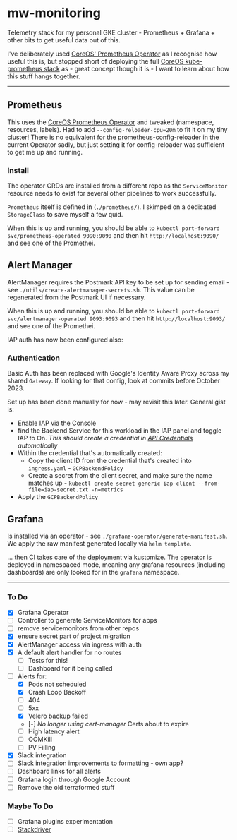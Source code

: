 # mw-monitoring

Telemetry stack for my personal GKE cluster - Prometheus + Grafana + other bits to get useful data out of this.

I've deliberately used [CoreOS' Prometheus Operator](https://github.com/coreos/prometheus-operator) as I recognise how useful this is, but stopped short of deploying the full [CoreOS kube-prometheus stack](https://github.com/coreos/kube-prometheus) as - great concept though it is - I want to learn about how this stuff hangs together.

---

## Prometheus

This uses the [CoreOS Prometheus Operator](https://github.com/coreos/prometheus-operator/blob/master/bundle.yaml) and tweaked (namespace, resources, labels). Had to add `--config-reloader-cpu=20m` to fit it on my tiny cluster! There is no equivalent for the prometheus-config-reloader in the current Operator sadly, but just setting it for config-reloader was sufficient to get me up and running.

### Install

The operator CRDs are installed from a different repo as the `ServiceMonitor` resource needs to exist for several other pipelines to work successfully.

`Prometheus` itself is defined in (`./prometheus/`). I skimped on a dedicated `StorageClass` to save myself a few quid.

When this is up and running, you should be able to `kubectl port-forward svc/prometheus-operated 9090:9090` and then hit `http://localhost:9090/` and see one of the Promethei.

## Alert Manager

AlertManager requires the Postmark API key to be set up for sending email - see `./utils/create-alertmanager-secrets.sh`. This value can be regenerated from the Postmark UI if necessary.

When this is up and running, you should be able to `kubectl port-forward svc/alertmanager-operated 9093:9093` and then hit `http://localhost:9093/` and see one of the Promethei.

IAP auth has now been configured also:

### Authentication

Basic Auth has been replaced with Google's Identity Aware Proxy across my shared `Gateway`. If looking for that config, look at commits before October 2023.

Set up has been done manually for now - may revisit this later. General gist is:

- Enable IAP via the Console
- find the Backend Service for this workload in the IAP panel and toggle IAP to On. _This should create a credential in [API Credentials](https://console.cloud.google.com/apis/credentials) automatically_
- Within the credential that's automatically created:
  - Copy the client ID from the credential that's created into `ingress.yaml` - `GCPBackendPolicy`
  - Create a secret from the client secret, and make sure the name matches up - `kubectl create secret generic iap-client --from-file=iap-secret.txt -n=metrics`
- Apply the `GCPBackendPolicy`

## Grafana

Is installed via an operator - see `./grafana-operator/generate-manifest.sh`. We apply the raw manifest generated locally via `helm template`.

... then CI takes care of the deployment via kustomize. The operator is deployed in namespaced mode, meaning any grafana resources (including dashboards) are only looked for in the `grafana` namespace.

---

### To Do

- [x] Grafana Operator
- [ ] Controller to generate ServiceMonitors for apps
- [ ] remove servicemonitors from other repos
- [x] ensure secret part of project migration
- [x] AlertManager access via ingress with auth
- [x] A default alert handler for no routes
  - [ ] Tests for this!
  - [ ] Dashboard for it being called
- [ ] Alerts for:
  - [x] Pods not scheduled
  - [x] Crash Loop Backoff
  - [ ] 404
  - [ ] 5xx
  - [x] Velero backup failed
  - [-] _No longer using cert-manager_ Certs about to expire
  - [ ] High latency alert
  - [ ] OOMKill
  - [ ] PV Filling
- [x] Slack integration
- [ ] Slack integration improvements to formatting - own app?
- [ ] Dashboard links for all alerts
- [ ] Grafana login through Google Account
- [ ] Remove the old terraformed stuff

### Maybe To Do

- [ ] Grafana plugins experimentation
- [ ] [Stackdriver](https://grafana.com/docs/grafana/v6.5/features/datasources/stackdriver/)
